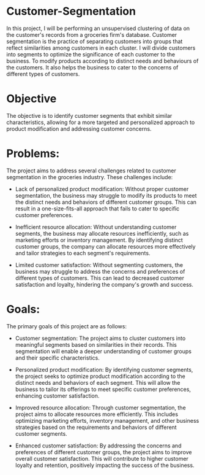 # Customer-Segmentation

In this project, I will be performing an unsupervised clustering of data on the customer's records from a groceries firm's database. Customer segmentation is the practice of separating customers into groups that reflect similarities among customers in each cluster. I will divide customers into segments to optimize the significance of each customer to the business. To modify products according to distinct needs and behaviours of the customers. It also helps the business to cater to the concerns of different types of customers.

# Objective

The objective is to identify customer segments that exhibit similar characteristics, allowing for a more targeted and personalized approach to product modification and addressing customer concerns.

# Problems:
The project aims to address several challenges related to customer segmentation in the groceries industry. These challenges include:

- Lack of personalized product modification: Without proper customer segmentation, the business may struggle to modify its products to meet the distinct needs and behaviors of different customer groups. This can result in a one-size-fits-all approach that fails to cater to specific customer preferences.

- Inefficient resource allocation: Without understanding customer segments, the business may allocate resources inefficiently, such as marketing efforts or inventory management. By identifying distinct customer groups, the company can allocate resources more effectively and tailor strategies to each segment's requirements.

- Limited customer satisfaction: Without segmenting customers, the business may struggle to address the concerns and preferences of different types of customers. This can lead to decreased customer satisfaction and loyalty, hindering the company's growth and success.

# Goals:
The primary goals of this project are as follows:

- Customer segmentation: The project aims to cluster customers into meaningful segments based on similarities in their records. This segmentation will enable a deeper understanding of customer groups and their specific characteristics.

- Personalized product modification: By identifying customer segments, the project seeks to optimize product modification according to the distinct needs and behaviors of each segment. This will allow the business to tailor its offerings to meet specific customer preferences, enhancing customer satisfaction.

- Improved resource allocation: Through customer segmentation, the project aims to allocate resources more efficiently. This includes optimizing marketing efforts, inventory management, and other business strategies based on the requirements and behaviors of different customer segments.

- Enhanced customer satisfaction: By addressing the concerns and preferences of different customer groups, the project aims to improve overall customer satisfaction. This will contribute to higher customer loyalty and retention, positively impacting the success of the business.
